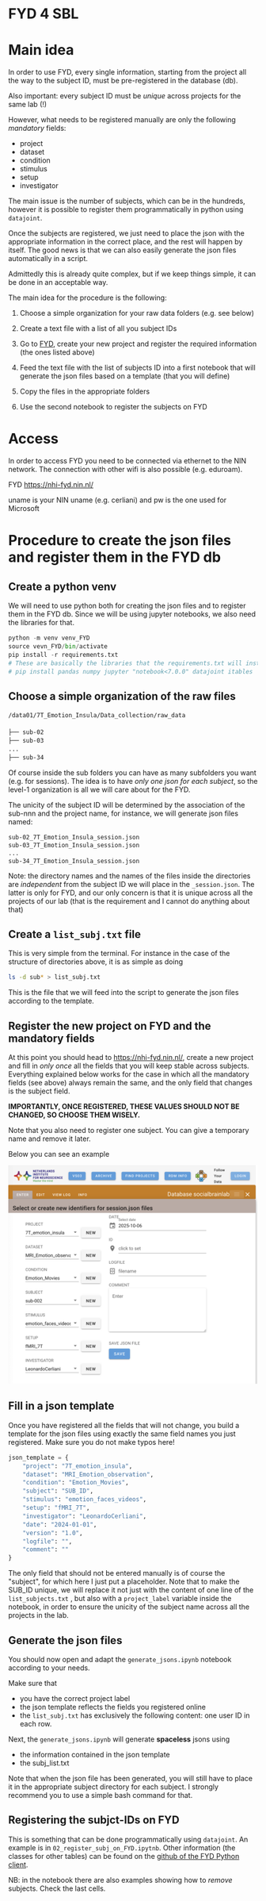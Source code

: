 # FYD 4 SBL

# Main idea
In order to use FYD, every single information, starting from the project all the way to the subject ID, must be pre-registered in the database (db).

Also important: every subject ID must be _unique_ across projects for the same lab (!)

However, what needs to be registered manually are only the following *mandatory* fields:

- project
- dataset
- condition
- stimulus
- setup
- investigator

The main issue is the number of subjects, which can be in the hundreds, however it is possible to register them programmatically in python using `datajoint`. 

Once the subjects are registered, we just need to place the json with the appropriate information in the correct place, and the rest will happen by itself. The good news is that we can also easily generate the json files automatically in a script.

Admittedly this is already quite complex, but if we keep things simple, it can be done in an acceptable way.

The main idea for the procedure is the following:

1. Choose a simple organization for your raw data folders (e.g. see below)

2. Create a text file with a list of all you subject IDs

3. Go to [FYD](https://nhi-fyd.nin.nl/), create your new project and register the required information (the ones listed above)

4. Feed the text file with the list of subjects ID into a first notebook that will generate the json files based on a template (that you will define)

5. Copy the files in the appropriate folders

6. Use the second notebook to register the subjects on FYD





# Access

In order to access FYD you need to be connected via ethernet to the NIN network. The connection with other wifi is also possible (e.g. eduroam).

FYD https://nhi-fyd.nin.nl/

uname is your NIN uname (e.g. cerliani) and pw is the one used for Microsoft



# Procedure to create the json files and register them in the FYD db



## Create a python venv

We will need to use python both for creating the json files and to register them in the FYD db. Since we will be using jupyter notebooks, we also need the libraries for that.

```python
python -m venv venv_FYD
source vevn_FYD/bin/activate
pip install -r requirements.txt
# These are basically the libraries that the requirements.txt will install
# pip install pandas numpy jupyter "notebook<7.0.0" datajoint itables
```



## Choose a simple organization of the raw files

```bash
/data01/7T_Emotion_Insula/Data_collection/raw_data

├── sub-02
├── sub-03
...
├── sub-34

```

Of course inside the sub folders you can have as many subfolders you want (e.g. for sessions). The idea is to have _only one json for each subject_, so the level-1 organization is all we will care about for the FYD.

The unicity of the subject ID will be determined by the association of the sub-nnn and the project name, for instance, we will generate json files named:

```
sub-02_7T_Emotion_Insula_session.json
sub-03_7T_Emotion_Insula_session.json
...
sub-34_7T_Emotion_Insula_session.json
```

Note: the directory names and the names of the files inside the directories are _independent_ from the subject ID we will place in the `_session.json`. The latter is only for FYD, and our only concern is that it is unique across all the projects of our lab (that is the requirement and I cannot do anything about that)



## Create a `list_subj.txt` file

This is very simple from the terminal. For instance in the case of the structure of directories above, it is as simple as doing

```bash
ls -d sub* > list_subj.txt
```

This is the file that we will feed into the script to generate the json files according to the template.



## Register the new project on FYD and the mandatory fields

At this point you should head to https://nhi-fyd.nin.nl/, create a new project and fill in *only once* all the fields that you will keep stable across subjects. Everything explained below works for the case in which all the mandatory fields (see above) always remain the same, and the only field that changes is the subject field.

**IMPORTANTLY, ONCE REGISTERED, THESE VALUES SHOULD NOT BE CHANGED, SO CHOOSE THEM WISELY.**

Note that you also need to register one subject. You can give a temporary name and remove it later.

Below you can see an example

![](./assets/fyd_create_fields.png)



## Fill in a json template

Once you have registered all the fields that will not change, you build a template for the json files using exactly the same field names you just registered. Make sure you do not make typos here!

```python
json_template = {
    "project": "7T_emotion_insula",
    "dataset": "MRI_Emotion_observation",
    "condition": "Emotion_Movies",
    "subject": "SUB_ID",
    "stimulus": "emotion_faces_videos",
    "setup": "fMRI_7T",
    "investigator": "LeonardoCerliani",
    "date": "2024-01-01",
    "version": "1.0",
    "logfile": "",
    "comment": ""
}
```



The only field that should not be entered manually is of course the "subject", for which here I just put a placeholder. Note that to make the SUB_ID unique, we will replace it not just with the content of one line of the `list_subjects.txt` , but also with a `project_label` variable inside the notebook, in order to ensure the unicity of the subject name across all the projects in the lab.



## Generate the json files

You should now open and adapt the `generate_jsons.ipynb` notebook according to your needs.

Make sure that 

- you have the correct project label
- the json template reflects the fields you registered online
- the `list_subj.txt` has exclusively the following content: one user ID in each row.



Next, the `generate_jsons.ipynb` will generate **spaceless** jsons using 

- the information contained in the json template
- the subj_list.txt



Note that when the json file has been generated, you will still have to place it in the appropriate subject directory for each subject. I strongly recommend you to use a simple bash command for that. 




## Registering the subjct-IDs on FYD
This is something that can be done programmatically using `datajoint`. An example is in `02_register_subj_on_FYD.ipytnb`. Other information (the classes for other tables) can be found on the [github of the FYD Python client](https://github.com/Herseninstituut/FYD_Python/blob/main/DJ/examplelab.ipynb). 

NB: in the notebook there are also examples showing how to _remove_ subjects. Check the last cells.



